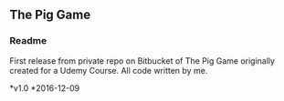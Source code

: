 ## The Pig Game ##
### Readme ###

First release from private repo on Bitbucket of The Pig Game originally created for a Udemy Course.
All code written by me.

*v1.0
*2016-12-09
